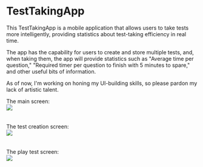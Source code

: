 # TestTakingApp

This TestTakingApp is a mobile application that allows users to take tests more intelligently, providing statistics about test-taking efficiency in real time.

The app has the capability for users to create and store multiple tests, and, when taking them, the app will provide statistics such as "Average time per question," "Required timer per question to finish with 5 minutes to spare," and other useful bits of information.

As of now, I'm working on honing my UI-building skills, so please pardon my lack of artistic talent.

The main screen:  
<a href="https://ibb.co/k2SD18Y"><img src="https://i.ibb.co/3mCFzNt/Screenshot-20210706-201958-01.jpg" border="0"></a>  
<br>
<br>
The test creation screen:  
<a href="https://ibb.co/28GZDRb"><img src="https://i.ibb.co/jVnJcqp/Screenshot-20210706-201737-01-01.jpg" border="0"></a>  
<br>
<br>
The play test screen:  
<a href="https://ibb.co/tXQdNfH"><img src="https://i.ibb.co/5FG7zD1/Screenshot-20210706-201743-01.jpg" border="0"></a>  
